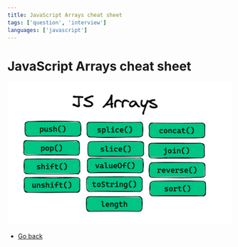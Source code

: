 ```yaml
---
title: JavaScript Arrays cheat sheet
tags: ['question', 'interview']
languages: ['javascript']
---
```

# JavaScript Arrays cheat sheet

![JavaScript Arrays cheat sheet](./js-arrays-cheat-sheet.png)


* [Go back](../readme.md)